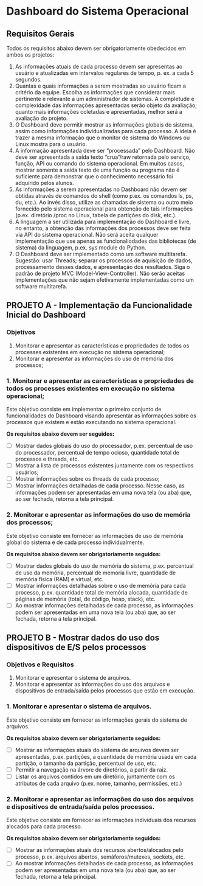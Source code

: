 # Dashboard do Sistema Operacional

## Requisitos Gerais
Todos os requisitos abaixo devem ser obrigatoriamente obedecidos em ambos os projetos:
1. As informações atuais de cada processo devem ser apresentas ao usuário e atualizadas em intervalos regulares de tempo, p. ex. a cada 5 segundos.
2. Quantas e quais informações a serem mostradas ao usuário ficam a critério da equipe. Escolha as informações que considerar mais pertinente e relevante a um administrador de sistemas. A completude e complexidade das informações apresentadas serão objeto da avaliação; quanto mais informações coletadas e apresentadas, melhor será a avaliação do projeto.
3. O Dashboard deve permitir mostrar as informações globais do sistema, assim como informações individualizadas para cada processo. A ideia é trazer a mesma informação que o monitor de sistema do Windows ou Linux mostra para o usuário.
4. A informação apresentada deve ser “processada” pelo Dashboard. Não deve ser apresentada a saída texto “crua”/raw retornada pelo serviço, função, API ou comando do sistema operacional. Em muitos casos, mostrar somente a saída texto de uma função ou programa não é suficiente para demonstrar que o conhecimento necessário foi adquirido pelos alunos.
5. As informações a serem apresentadas no Dashboard não devem ser obtidas através de comandos do shell (como p.ex. os comandos ls, ps, du, etc.). Ao invés disso, utilize as chamadas de sistema ou outro meio fornecido pelo sistema operacional para obtenção de tais informações (p.ex. diretório /proc no Linux, tabela de partições do disk, etc.).
6. A linguagem a ser utilizada para implementação do Dashboard é livre, no entanto, a obtenção das informações dos processos deve ser feita via API do sistema operacional. Não será aceita qualquer implementação que use apenas as funcionaliodades das bibliotecas (de sistema) da linguagem, p.ex. sys module do Python.
7. O Dashboard deve ser implementado como um software multitarefa. Sugestão: usar Threads; separar os processos de aquisição de dados, processamento desses dados, e apresentação dos resultados. Siga o padrão de projeto MVC (Model-View-Controller). Não serão aceitas implementações que não sejam efetivamente implementadas como um software multitarefa.

## PROJETO A - Implementação da Funcionalidade Inicial do Dashboard

### Objetivos
1. Monitorar e apresentar as características e propriedades de todos os processes existentes em execução no sistema operacional;
2. Monitorar e apresentar as informações do uso de memória dos processos;

### 1. Monitorar e apresentar as características e propriedades de todos os processes existentes em execução no sistema operacional;
Este objetivo consiste em implementar o primeiro conjunto de funcionalidades do Dashboard visando apresentar as informações sobre os processos que existem e estão executando no sistema operacional.

**Os requisitos abaixo devem ser seguidos:**
- [ ] Mostrar dados globais do uso do processador, p.ex. percentual de uso do processador, percentual de tempo ocioso, quantidade total de processos e threads, etc.
- [ ] Mostrar a lista de processos existentes juntamente com os respectivos usuários;
- [ ] Mostrar informações sobre os threads de cada processo;
- [ ] Mostrar informações detalhadas de cada processo. Nesse caso, as informações podem ser apresentadas em uma nova tela (ou aba) que, ao ser fechada, retorna a tela principal.

### 2. Monitorar e apresentar as informações do uso de memória dos processos;

Este objetivo consiste em fornecer as informações de uso de memória global do sistema e de cada processo individualmente. 

**Os requisitos abaixo devem ser obrigatoriamente seguidos:**
- [ ] Mostrar dados globais do uso de memória do sistema, p.ex. percentual de uso da memória, percentual de memória livre, quantidade de memória física (RAM) e virtual, etc.
- [ ] Mostrar informações detalhadas sobre o uso de memória para cada processo, p.ex. quantidade total de memória alocada, quantidade de páginas de memória (total, de código, heap, stack), etc.
- [ ] Ao mostrar informações detalhadas de cada processo, as informações podem ser apresentadas em uma nova tela (ou aba) que, ao ser fechada, retorna a tela principal.

## PROJETO B - Mostrar dados do uso dos dispositivos de E/S pelos processos

### Objetivos e Requisitos
1. Monitorar e apresentar o sistema de arquivos.
2. Monitorar e apresentar as informações do uso dos arquivos e dispositivos de entrada/saída pelos processos que estão em execução.

### 1. Monitorar e apresentar o sistema de arquivos.
Este objetivo consiste em fornecer as informações gerais do sistema de arquivos. 

**Os requisitos abaixo devem ser obrigatoriamente seguidos:**
- [ ] Mostrar as informações atuais do sistema de arquivos devem ser apresentadas, p.ex. partições, a quantidade de memória usada em cada partição, o tamanho da partição, percentual de uso, etc.
- [ ] Permitir a navegação na árvore de diretórios, a partir da raiz.
- [ ] Listar os arquivos contidos em um diretório, juntamente com os atributos de cada arquivo (p.ex. nome, tamanho, permissões, etc.)

### 2. Monitorar e apresentar as informações do uso dos arquivos e dispositivos de entrada/saída pelos processos.
Este objetivo consiste em fornecer as informações individuais dos recursos alocados para cada processo. 

**Os requisitos abaixo devem ser obrigatoriamente seguidos:**
- [ ] Mostrar as informações atuais dos recursos abertos/alocados pelo processo, p.ex. arquivos abertos, semáforos/mutexes, sockets, etc.
- [ ] Ao mostrar informações detalhadas de cada processo, as informações podem ser apresentadas em uma nova tela (ou aba) que, ao ser fechada, retorna a tela principal.